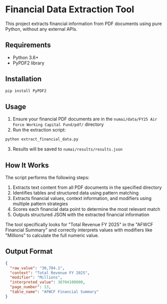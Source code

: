 # Financial Data Extraction Tool

This project extracts financial information from PDF documents using pure Python, without any external APIs.

## Requirements

- Python 3.6+
- PyPDF2 library

## Installation

```bash
pip install PyPDF2
```

## Usage

1. Ensure your financial PDF documents are in the `numai/data/FY25 Air Force Working Capital Fund/pdf/` directory
2. Run the extraction script:

```bash
python extract_financial_data.py
```

3. Results will be saved to `numai/results/results.json`

## How It Works

The script performs the following steps:
1. Extracts text content from all PDF documents in the specified directory
2. Identifies tables and structured data using pattern matching
3. Extracts financial values, context information, and modifiers using multiple pattern strategies
4. Scores each financial data point to determine the most relevant match
5. Outputs structured JSON with the extracted financial information

The tool specifically looks for "Total Revenue FY 2025" in the "AFWCF Financial Summary" and correctly interprets values with modifiers like "Millions" to calculate the full numeric value.

## Output Format

```json
{
  "raw_value": "30,704.1",
  "context": "Total Revenue FY 2025",
  "modifier": "Millions",
  "interpreted_value": 30704100000,
  "page_number": 13,
  "table_name": "AFWCF Financial Summary"
}
```

